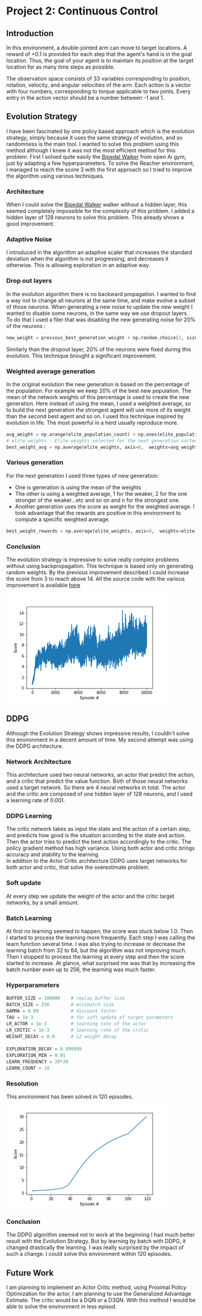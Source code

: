 # Project 2: Continuous Control

## Introduction

In this environment, a double-jointed arm can move to target locations. A reward of +0.1 is provided for each step that the agent's hand is in the goal location. Thus, the goal of your agent is to maintain its position at the target location for as many time steps as possible.

The observation space consists of 33 variables corresponding to position, rotation, velocity, and angular velocities of the arm. Each action is a vector with four numbers, corresponding to torque applicable to two joints. Every entry in the action vector should be a number between -1 and 1.


## Evolution Strategy

I have been fascinated by one policy based approach which is the evolution strategy, simply because it uses the same strategy of evolution, and so randomness is the main tool. I wanted to solve this problem using this method although I knew it was not the most efficient method for this problem. First I solved quite easily the [Bipedal Walker](https://gym.openai.com/envs/BipedalWalker-v2/) from open Ai gym, just by adapting a few hyperparameters. 
To solve the Reacher environment, I managed to reach the score 3 with the first approach so I tried to improve the algorithm using various techniques.

### Architecture
When I could solve the [Bipedal Walker](https://gym.openai.com/envs/BipedalWalker-v2/) walker without a hidden layer, this seemed completely impossible for the complexity of this problem. I added a hidden layer of 128 neurons to solve this problem. This already shows a good improvement.

### Adaptive Noise
I introduced in the algorithm an adaptive scaler that increases the standard deviation when the algorithm is not progressing, and decreases it otherwise. This is allowing exploration in an adaptive way. 

### Drop out layers
In the evolution algorithm there is no backward propagation. I wanted to find a way not to change all neurons at the same time, and make evolve a subset of those neurons. When generating a new noise to update the new weight I wanted to disable some neurons, in the same way we use dropout layers. To do that I used a filer that was disabling the new generating noise for 20% of the neurons : 
```python
new_weight = previous_best_generation_weight + np.random.choice(2, size=weight_count, p=[0.2, 0.8]) * noise_for_the_next_generation
```
Similarly than the dropout layer, 20% of the neurons were fixed during this evolution. This technique brought a significant improvement. 

### Weighted average generation 
In the original evolution the new generation is based on the percentage of the population. For example we keep 20% of the best new population. The mean of the network weights of this percentage is used to create the new generation.
Here instead of using the mean, I used a weighted average, so to build the next generation the strongest agent will use more of its weight than the second best agent and so on. I used this technique inspired by evolution in life. The most powerful in a herd usually reproduce more. 

```python
avg_weight = np.arange(elite_population_count) + np.ones(elite_population_count)
# elite_weights : Elite weights selected for the next generation sorted from weaker to stronger
best_weight_avg = np.average(elite_weights, axis=0,  weights=avg_weight)
```

### Various generation
For the next generation I used three types of new generation: 
- One is generation is using the mean of the weights
- The other is using a weighted average, 1 for the weaker, 2 for the one stronger of the weaker...etc and so on and n for the strongest one.
- Another generation uses the score as weight for the weighted average. I took advantage that the rewards are positive in this environment to compute a specific weighted average. 
```python
best_weight_rewards = np.average(elite_weights, axis=0,  weights=elite_rewards)
```

### Conclusion
The evolution strategy is impressive to solve really complex problems without using backpropagation. This technique is based only on generating random weights. By the previous improvement described I could increase the score from 3 to reach above 14.
All the source code with the various improvement is available [here](https://github.com/Vinssou/ReacherEvolution/blob/master/Continuous_Control.ipynb)

![Progress](evolution_progresss01.png)

## DDPG
Although the Evolution Strategy shows impressive results, I couldn't solve this environment in a decent amount of time. My second attempt was using the DDPG architecture. 

### Network Architecture
This architecture used two neural networks, an actor that predict the action, and a critic that predict the value function. Both of those neural networks used a target network. So there are 4 neural networks in total.
The actor and the critic are composed of one hidden layer of 128 neurons, and I used a learning rate of 0.001.

### DDPG Learning
The critic network takes as input the state and the action of a certain step, and predicts how good is the situation according to the state and action. Then the actor tries to predict the best action accordingly to the critic. The policy gradient method has high variance. Using both actor and critic brings accuracy and stability to the learning.  
In addition to the Actor Critic architecture DDPG uses target networks for both actor and critic, that solve the overestimate problem.

### Soft update
At every step we update the weight of the actor and the critic target networks, by a small amount. 

### Batch Learning
At first no learning seemed to happen; the score was stuck below 1.0. Then I started to process the learning more frequently. Each step I was calling the learn function several time. I was also trying to increase or decrease the learning batch from 32 to 64, but the algorithm was not improving much. Then I stopped to process the learning at every step and then the score started to increase. At glance, what surprised me was that by increasing the batch number even up to 256, the learning was much faster. 

### Hyperparameters

```python
BUFFER_SIZE = 100000    # replay buffer size
BATCH_SIZE = 256        # minibatch size
GAMMA = 0.99            # discount factor
TAU = 1e-3              # for soft update of target parameters
LR_ACTOR = 1e-3         # learning rate of the actor 
LR_CRITIC = 1e-3        # learning rate of the critic
WEIGHT_DECAY = 0.0      # L2 weight decay

EXPLORATION_DECAY = 0.999999
EXPLORATION_MIN = 0.01
LEARN_FREQUENCY = 20*20
LEARN_COUNT = 10
```

### Resolution
This environment has been solved in 120 episodes.
![Progress](ddpg_solved.png)

### Conclusion
The DDPG algorithm seemed not to work at the beginning I had much better result with the Evolution Strategy. But by learning by batch with DDPG, it changed drastically the learning. I was really surprised by the impact of such a change. I could solve this environment within 120 episodes.

## Future Work
I am planning to implement an Actor Critic method, using Proximal Policy Optimization for the actor, I am planning to use the Generalized Advantage Estimate. The critic would be a DQN or a D3QN. With this method I would be able to solve the environment in less episod. 

